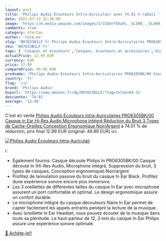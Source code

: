 ```yaml
---
layout: post
title: 'Philips Audio Écouteurs Intra-Auriculair avec 74.01 % rabais '
date: 2021-07-12 22:38:09
image: 'https://m.media-amazon.com/images/I/31UdrfSKaFL._SL500_._SL400_.jpg'
comments: true
category: ofertas
author: 'tole.es'
slug: 'B07Q33B1LF-fr Philips Audio Écouteurs Intra-Auriculaires PRO6305BK/00...'
sku: 'B07Q33B1LF-fr'
tags: [ 'Casques et écouteurs','Casques, écouteurs et accessoires','High-Tech','philips audio', ]
actualPrice: 12.99 EUR
currency: EUR
price: 12.99
comparePrice: 49.99 EUR
prodname: 'Philips Audio Écouteurs Intra-Auriculaires PRO6305BK/00 Casque in Ear  Hi-Res Audio  Microphone intégré  Réduction du Bruit  3 Types de Cache-Oreilles  Conception Ergonomique  Noir/Argent'
country: 'fr'
flag: '🇫🇷'
brand: 'Philips Audio'
buyurl: 'https://www.amazon.fr/dp/B07Q33B1LF/?tag=tolees0d-21'
descuento: '74.01'
average: '12.99'
---
```


C'est en vente [Philips Audio Écouteurs Intra-Auriculaires PRO6305BK/00 Casque in Ear  Hi-Res Audio  Microphone intégré  Réduction du Bruit  3 Types de Cache-Oreilles  Conception Ergonomique  Noir/Argent](https://www.amazon.fr/dp/B07Q33B1LF/?tag=tolees0d-21)  à  74.01 % de réduction, prix final  12.99 EUR (original: 49.99 EUR) ici:

[![Philips Audio Écouteurs Intra-Auriculair](https://m.media-amazon.com/images/I/31UdrfSKaFL._SL500_._SL400_.jpg)](https://www.amazon.fr/dp/B07Q33B1LF/?tag=tolees0d-21)

ℹ️:

- Également fournis: Casque découte Philips In PRO6305BK/00 Casque découte In (Hi-Res Audio, Microphone intégré, Suppression du bruit, 3 types de casques, Conception ergonomique) Noir/argent
- Profitez de lannulation passive du bruit du casque In Ear Black. Profitez dune expérience sonore encore plus immersive.
- Les 3 oreillettes de différentes tailles du casque In Ear avec microphone assurent un port confortable et optimal. Le design ergonomique assure un confort durable.
- Le microphone intégré du casque découteurs filaire In Ear permet de capter facilement les appels entrants pendant la lecture de la musique.
- Avec loreillette In Ear Headset, vous pouvez écouter de la musique dans toute sa plénitude. Le haut-parleur de 12, 2 mm du casque In Ear Philips assure une expérience sonore optimale.

[🛒 Achète-le!!](https://www.amazon.fr/dp/B07Q33B1LF/?tag=tolees0d-21)
